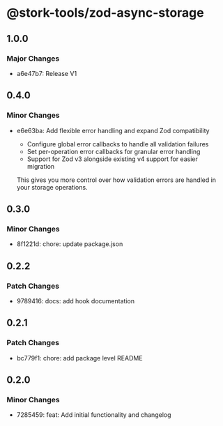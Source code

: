 # @stork-tools/zod-async-storage

## 1.0.0

### Major Changes

- a6e47b7: Release V1

## 0.4.0

### Minor Changes

- e6e63ba: Add flexible error handling and expand Zod compatibility

  - Configure global error callbacks to handle all validation failures
  - Set per-operation error callbacks for granular error handling
  - Support for Zod v3 alongside existing v4 support for easier migration

  This gives you more control over how validation errors are handled in your storage operations.

## 0.3.0

### Minor Changes

- 8f1221d: chore: update package.json

## 0.2.2

### Patch Changes

- 9789416: docs: add hook documentation

## 0.2.1

### Patch Changes

- bc779f1: chore: add package level README

## 0.2.0

### Minor Changes

- 7285459: feat: Add initial functionality and changelog
